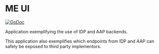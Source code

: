 # ME UI

<a href="https://godoc.org/github.com/OpenSentry/meui"><img src="https://godoc.org/github.com/OpenSentry/meui?status.svg" alt="GoDoc"></a>

Application exemplifying the use of IDP and AAP backends.

This application also exemplifies which endpoints from IDP and AAP can safely be exposed to third party implementors.
